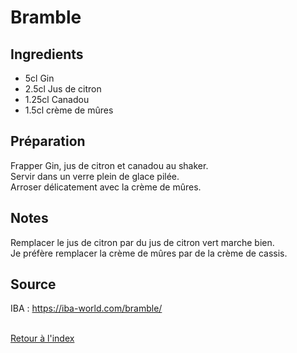# Bramble

## Ingredients 

- 5cl Gin
- 2.5cl Jus de citron
- 1.25cl Canadou
- 1.5cl crème de mûres

## Préparation 
Frapper Gin, jus de citron et canadou au shaker.\
Servir dans un verre plein de glace pilée.\
Arroser délicatement avec la crème de mûres.

## Notes
Remplacer le jus de citron par du jus de citron vert marche bien. \
Je préfère remplacer la crème de mûres par de la crème de cassis.

## Source
IBA : https://iba-world.com/bramble/

 \
[Retour à l'index](../index.md)
